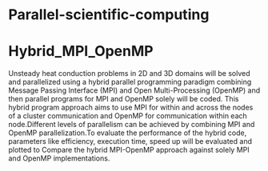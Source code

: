 # Parallel-scientific-computing

# Hybrid_MPI_OpenMP
Unsteady heat conduction problems in 2D and 3D domains will be solved and parallelized using a
hybrid parallel programming paradigm combining Message Passing Interface (MPI) and Open
Multi-Processing (OpenMP) and then parallel programs for MPI and OpenMP solely will be
coded. This hybrid program approach aims to use MPI for within and across the nodes of a cluster
communication and OpenMP for communication within each node.Different levels of parallelism
can be achieved by combining MPI and OpenMP parallelization.To evaluate the performance of the
hybrid code, parameters like efficiency, execution time, speed up will be evaluated and plotted to
Compare the hybrid MPI-OpenMP approach against solely MPI and OpenMP implementations.
